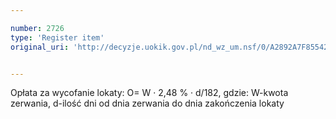 ```yaml
---

number: 2726
type: 'Register item'
original_uri: 'http://decyzje.uokik.gov.pl/nd_wz_um.nsf/0/A2892A7F8554212CC1257974003D4532?OpenDocument'


---
```


Opłata za wycofanie lokaty: O= W · 2,48 % · d/182, gdzie: W-kwota zerwania, d-ilość dni od dnia zerwania do dnia zakończenia lokaty
